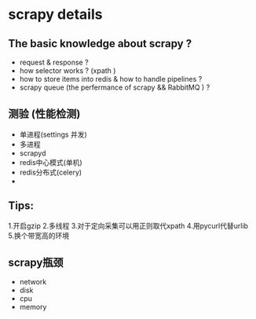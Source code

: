 scrapy details
====================
## The basic knowledge about scrapy ?
  * request & response ?
  * how selector works ? (xpath )
  * how to store items into redis & how to handle pipelines ?
  * scrapy queue (the perfermance of scrapy && RabbitMQ ) ?

## 测验 (性能检测)
* 单进程(settings 并发) 
* 多进程
* scrapyd
* redis中心模式(单机)
* redis分布式(celery)
* 

## Tips:
 1.开启gzip
 2.多线程
 3.对于定向采集可以用正则取代xpath
 4.用pycurl代替urlib
 5.换个带宽高的环境

## scrapy瓶颈
 * network 
 * disk
 * cpu
 * memory
 
